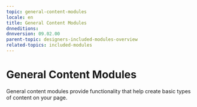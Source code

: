 ```yaml
---
topic: general-content-modules
locale: en
title: General Content Modules
dnneditions: 
dnnversion: 09.02.00
parent-topic: designers-included-modules-overview
related-topics: included-modules
---
```


# General Content Modules

General content modules provide functionality that help create basic types of content on your page.